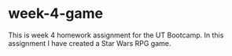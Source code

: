 # week-4-game

This is week 4 homework assignment for the UT Bootcamp. In this assignment I have created a Star Wars RPG game.
